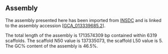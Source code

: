 **Assembly**
--------

The assembly presented here has been imported from [INSDC](http://www.insdc.org) and is linked to the assembly accession [[GCA\_013339685.2](http://www.ebi.ac.uk/ena/data/view/GCA_013339685.2)].

The total length of the assembly is 1713574309 bp contained within 6319 scaffolds.
The scaffold N50 value is 137335073, the scaffold L50 value is 5.
The GC% content of the assembly is 46.5%.
